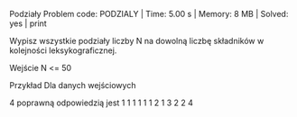 Podziały
Problem code: PODZIALY | Time: 5.00 s | Memory: 8 MB | Solved: yes | print

Wypisz wszystkie podziały liczby N na dowolną liczbę składników w kolejności leksykograficznej.

Wejście
N <= 50

Przykład
Dla danych wejściowych

4
poprawną odpowiedzią jest
1 1 1 1 
1 1 2 
1 3 
2 2 
4
